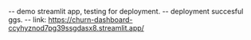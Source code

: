 -- demo streamlit app, testing for deployment.
-- deployment succesful ggs.
-- link: https://churn-dashboard-ccyhyznod7pg39ssgdasx8.streamlit.app/
